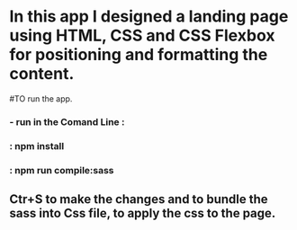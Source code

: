 # In this app I designed a landing page using HTML, CSS and CSS Flexbox for positioning and formatting the content.

#TO run the app.
### - run in the Comand Line :
### : npm install
### : npm run compile:sass
##  Ctr+S to make the changes and to bundle the sass into Css file, to apply the css to the page.

